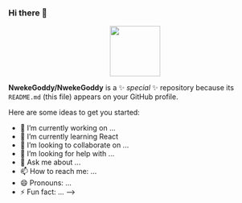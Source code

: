 ### Hi there 👋
<div id="header" align="center">
  <img src="https://www.google.com/url?sa=i&url=https%3A%2F%2Fwww.dreamstime.com%2Fyoung-programmer-man-character-coding-vector-flat-cartoon-illustration-listenning-music-image114942996&psig=AOvVaw2JAVy750GzERyibxoxCN1J&ust=1652281634895000&source=images&cd=vfe&ved=0CAwQjRxqFwoTCIC94eKc1fcCFQAAAAAdAAAAABAO" width="100"/>
</div>

**NwekeGoddy/NwekeGoddy** is a ✨ _special_ ✨ repository because its `README.md` (this file) appears on your GitHub profile.

Here are some ideas to get you started:

- 🔭 I’m currently working on ...
- 🌱 I’m currently learning React
- 👯 I’m looking to collaborate on ...
- 🤔 I’m looking for help with ...
- 💬 Ask me about ...
- 📫 How to reach me: ...
- 😄 Pronouns: ...
- ⚡ Fun fact: ...
-->

